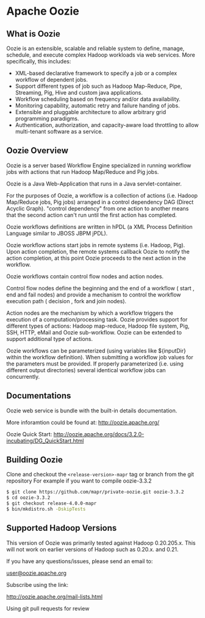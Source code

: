 # Apache Oozie

## What is Oozie

Oozie is an extensible, scalable and reliable system to define, manage, schedule, and execute complex Hadoop workloads via web services. More specifically, this includes:

  * XML-based declarative framework to specify a job or a complex workflow of dependent jobs.
  * Support different types of job such as Hadoop Map-Reduce, Pipe, Streaming, Pig, Hive and custom java applications.
  * Workflow scheduling based on frequency and/or data availability.
  * Monitoring capability, automatic retry and failure handing of jobs.
  * Extensible and pluggable architecture to allow arbitrary grid programming paradigms.
  * Authentication, authorization, and capacity-aware load throttling to allow multi-tenant software as a service.

## Oozie Overview

Oozie is a server based Workflow Engine specialized in running workflow jobs with actions that run Hadoop Map/Reduce and Pig jobs.

Oozie is a Java Web-Application that runs in a Java servlet-container.

For the purposes of Oozie, a workflow is a collection of actions (i.e. Hadoop Map/Reduce jobs, Pig jobs) arranged in a control dependency DAG (Direct Acyclic Graph). "control dependency" from one action to another means that the second action can't run until the first action has completed.

Oozie workflows definitions are written in hPDL (a XML Process Definition Language similar to JBOSS JBPM jPDL).

Oozie workflow actions start jobs in remote systems (i.e. Hadoop, Pig). Upon action completion, the remote systems callback Oozie to notify the action completion, at this point Oozie proceeds to the next action in the workflow.

Oozie workflows contain control flow nodes and action nodes.

Control flow nodes define the beginning and the end of a workflow ( start , end and fail nodes) and provide a mechanism to control the workflow execution path ( decision , fork and join nodes).

Action nodes are the mechanism by which a workflow triggers the execution of a computation/processing task. Oozie provides support for different types of actions: Hadoop map-reduce, Hadoop file system, Pig, SSH, HTTP, eMail and Oozie sub-workflow. Oozie can be extended to support additional type of actions.

Oozie workflows can be parameterized (using variables like ${inputDir} within the workflow definition). When submitting a workflow job values for the parameters must be provided. If properly parameterized (i.e. using different output directories) several identical workflow jobs can concurrently.

## Documentations
Oozie web service is bundle with the built-in details documentation.

More inforamtion could be found at:
http://oozie.apache.org/

Oozie Quick Start:
http://oozie.apache.org/docs/3.2.0-incubating/DG_QuickStart.html


## Building Oozie
Clone and checkout the `<release-version>-mapr` tag or branch from the git repository
For example if you want to compile oozie-3.3.2

```bash
$ git clone https://github.com/mapr/private-oozie.git oozie-3.3.2
$ cd oozie-3.3.2
$ git checkout release-4.0.0-mapr
$ bin/mkdistro.sh -DskipTests
```

## Supported Hadoop Versions

This version of Oozie was primarily tested against Hadoop 0.20.205.x. This will not work on earlier versions of Hadoop such as 0.20.x. and 0.21.


If you have any questions/issues, please send an email to:

user@oozie.apache.org

Subscribe using the link:

http://oozie.apache.org/mail-lists.html


Using git pull requests for review
